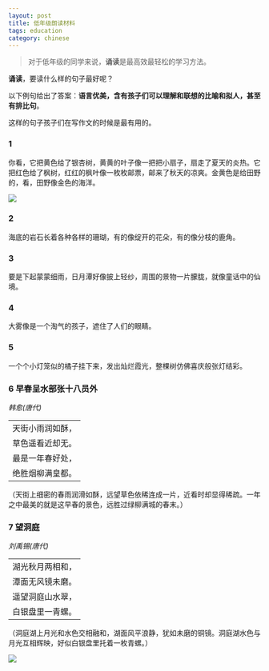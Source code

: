 ```yaml
---
layout: post
title: 低年级朗读材料
tags: education
category: chinese
---
```


> 对于低年级的同学来说，**诵读**是最高效最轻松的学习方法。

**诵读**，要读什么样的句子最好呢？

以下例句给出了答案：**语言优美，含有孩子们可以理解和联想的比喻和拟人，甚至有排比句**。

这样的句子孩子们在写作文的时候是最有用的。


### 1
你看，它把黄色给了银杏树，黄黄的叶子像一把把小扇子，扇走了夏天的炎热。它把红色给了枫树，红红的枫叶像一枚枚邮票，邮来了秋天的凉爽。金黄色是给田野的，看，田野像金色的海洋。

![](https://crsando.github.io/images/2024-10-22/yx.jfif)

### 2
海底的岩石长着各种各样的珊瑚，有的像绽开的花朵，有的像分枝的鹿角。

### 3
要是下起蒙蒙细雨，日月潭好像披上轻纱，周围的景物一片朦胧，就像童话中的仙境。

### 4
大雾像是一个淘气的孩子，遮住了人们的眼睛。

### 5
一个个小灯笼似的橘子挂下来，发出灿烂霞光，整棵树仿佛喜庆般张灯结彩。

### 6 **早春呈水部张十八员外**
 *韩愈(唐代)*

||
| - |
|天街小雨润如酥，|
| 草色遥看近却无。 |
|最是一年春好处，|
| 绝胜烟柳满皇都。|

（天街上细密的春雨润滑如酥，远望草色依稀连成一片，近看时却显得稀疏。一年之中最美的就是这早春的景色，远胜过绿柳满城的春末。）

### 7 **望洞庭**
*刘禹锡(唐代)*

||
| -- |
| 湖光秋月两相和，|
| 潭面无风镜未磨。|
| 遥望洞庭山水翠，|
| 白银盘里一青螺。|

（洞庭湖上月光和水色交相融和，湖面风平浪静，犹如未磨的铜镜。洞庭湖水色与月光互相辉映，好似白银盘里托着一枚青螺。）

![](https://crsando.github.io/images/2024-10-22/wdt.jpg)
